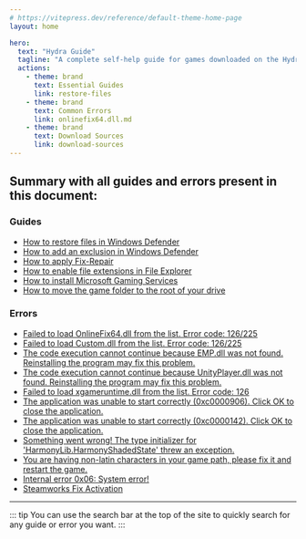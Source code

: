 ```yaml
---
# https://vitepress.dev/reference/default-theme-home-page
layout: home

hero:
  text: "Hydra Guide"
  tagline: "A complete self-help guide for games downloaded on the Hydra Launcher." 
  actions:
    - theme: brand
      text: Essential Guides
      link: restore-files
    - theme: brand
      text: Common Errors
      link: onlinefix64.dll.md
    - theme: brand
      text: Download Sources
      link: download-sources
---
```


## Summary with all guides and errors present in this document:

### Guides

- [How to restore files in Windows Defender](restore-files.md)
- [How to add an exclusion in Windows Defender](add-exclusion.md)
- [How to apply Fix-Repair](fix-repair.md)
- [How to enable file extensions in File Explorer](file-extensions.md)
- [How to install Microsoft Gaming Services](microsoft-gaming-services.md)
- [How to move the game folder to the root of your drive](root-drive.md)

### Errors

- [Failed to load OnlineFix64.dll from the list. Error code: 126/225](onlinefix64.dll.md)
- [Failed to load Custom.dll from the list. Error code: 126/225](custom.dll.md)
- [The code execution cannot continue because EMP.dll was not found. Reinstalling the program may fix this problem.](emp.dll.md)
- [The code execution cannot continue because UnityPlayer.dll was not found. Reinstalling the program may fix this problem.](unityplayer.dll.md)
- [Failed to load xgameruntime.dll from the list. Error code: 126](xgameruntime.dll.md)
- [The application was unable to start correctly (0xc0000906). Click OK to close the application.](0xc0000906.md)
- [The application was unable to start correctly (0xc0000142). Click OK to close the application.](0xc0000142.md)
- [Something went wrong! The type initializer for 'HarmonyLib.HarmonyShadedState' threw an exception.](harmonylib.md)
- [You are having non-latin characters in your game path, please fix it and restart the game.](non-latin-characters.md)
- [Internal error 0x06: System error!](0x06.md)
- [Steamworks Fix Activation](steamworks-activation.md)

___

::: tip You can use the search bar at the top of the site to quickly search for any guide or error you want.
:::
